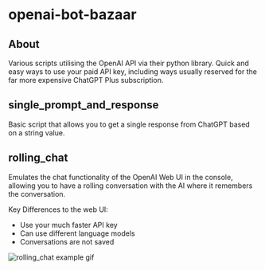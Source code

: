 # openai-bot-bazaar

## About
Various scripts utilising the OpenAI API via their python library. Quick and easy ways to use your paid API key, including ways usually reserved for the far more expensive ChatGPT Plus subscription.

## single_prompt_and_response
Basic script that allows you to get a single response from ChatGPT based on a string value.

## rolling_chat
Emulates the chat functionality of the OpenAI Web UI in the console, allowing you to have a rolling conversation with the AI where it remembers the conversation.

Key Differences to the web UI:
- Use your much faster API key
- Can use different language models
- Conversations are not saved

![rolling_chat example gif](https://i.imgur.com/pjuCkKm.gifv)
